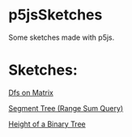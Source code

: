 # p5jsSketches

Some sketches made with p5js.

# Sketches:

[Dfs on Matrix](https://editor.p5js.org/jonh14lk/full/ofn4mZ4f1)

[Segment Tree (Range Sum Query)](https://editor.p5js.org/jonh14lk/full/PHJUwtVY4)

[Height of a Binary Tree](https://editor.p5js.org/jonh14lk/full/QTteT6Zpn)
